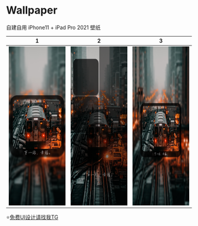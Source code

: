 # Wallpaper

自建自用 iPhone11 + iPad Pro 2021 壁纸

|  1   | 2  |  3   | 
|  ----  | ----  |  ----  | 
|<img src="https://github.com/RainyMoment/Wallpaper/blob/main/1-Lock%20iPhone11.png"  width="200" height="430"/>|<img src="https://github.com/RainyMoment/Wallpaper/blob/main/1-Main%20iPhone11.png" width="200" height="430"/>|<img src="https://github.com/RainyMoment/Wallpaper/blob/main/1-Lock%20iPadPro2021.png" width="200" height="430"/>

⭐️[免费UI设计请找我TG](https://t.me/iFreeUI)
